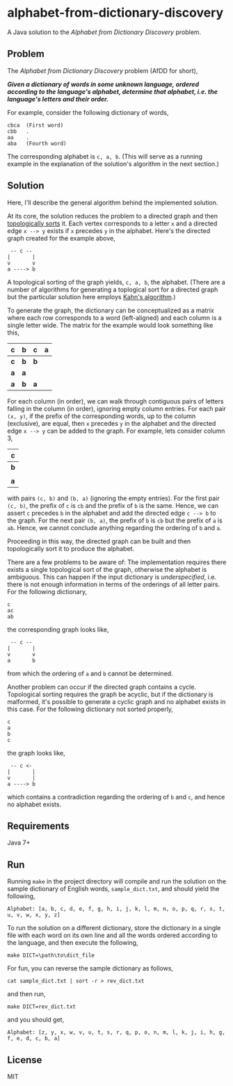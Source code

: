 # alphabet-from-dictionary-discovery

A Java solution to the *Alphabet from Dictionary Discovery* problem.

## Problem

The *Alphabet from Dictionary Discovery* problem (AfDD for short),

**_Given a dictionary of words in some unknown language, ordered according to the language's alphabet, determine that alphabet, i.e. the language's letters and their order._**

For example, consider the following dictionary of words,

```
cbca  (First word)
cbb   .
aa    .
aba   (Fourth word)
```

The corresponding alphabet is `c, a, b`. (This will serve as a running example in the explanation of the solution's algorithm in the next section.)

## Solution

Here, I'll describe the general algorithm behind the implemented solution.

At its core, the solution reduces the problem to a directed graph and then [topologically sorts](http://www.geeksforgeeks.org/topological-sorting/) it. Each vertex corresponds to a letter `x` and a directed edge `x --> y` exists if `x` precedes `y` in the alphabet. Here's the directed graph created for the example above,

```
 -- c --
|       |
v       v
a ----> b
```

A topological sorting of the graph yields, `c, a, b`, the alphabet. (There are a number of algorithms for generating a toplogical sort for a directed graph but the particular solution here employs [Kahn's algorithm](http://www.geeksforgeeks.org/topological-sorting-indegree-based-solution/).)

To generate the graph, the dictionary can be conceptualized as a matrix where each row corresponds to a word (left-aligned) and each column is a single letter wide. The matrix for the example would look something like this,

| c | b | c | a |
|---|---|---|---|
| **c** | **b** | **b** | |
| **a** | **a** | | |
| **a** | **b** | **a** | |

For each column (in order), we can walk through contiguous pairs of letters falling in the column (in order), ignoring empty column entries. For each pair `(x, y)`, if the prefix of the corresponding words, up to the column (exclusive), are equal, then `x` precedes `y` in the alphabet and the directed edge `x --> y` can be added to the graph. For example, lets consider column 3,

| c |
|---|
| **b** |
| |
| **a** |

with pairs `(c, b)` and `(b, a)` (ignoring the empty entries). For the first pair `(c, b)`, the prefix of `c` is `cb` and the prefix of `b` is the same. Hence, we can assert `c` precedes `b` in the alphabet and add the directed edge `c --> b` to the graph. For the next pair `(b, a)`, the prefix of `b` is `cb` but the prefix of `a` is `ab`. Hence, we cannot conclude anything regarding the ordering of `b` and `a`.

Proceeding in this way, the directed graph can be built and then topologically sort it to produce the alphabet.

There are a few problems to be aware of: The implementation requires there exists a single topological sort of the graph, otherwise the alphabet is ambiguous. This can happen if the input dictionary is _underspecified_, i.e. there is not enough information in terms of the orderings of all letter pairs. For the following dictionary,

```
c
ac
ab
```

the corresponding graph looks like,

```
 -- c --
|       |
v       v
a       b
```

from which the ordering of `a` and `b` cannot be determined.

Another problem can occur if the directed graph contains a cycle. Topological sorting requires the graph be acyclic, but if the dictionary is malformed, it's possible to generate a cyclic graph and no alphabet exists in this case. For the following dictionary not sorted properly,

```
c
a
b
c
```

the graph looks like,

```
 -- c <-
|       |
v       |
a ----> b
```

which contains a contradiction regarding the ordering of `b` and `c`, and hence no alphabet exists.

## Requirements

Java 7+

## Run

Running `make` in the project directory will compile and run the solution on the sample dictionary of English words, `sample_dict.txt`, and should yield the following,

```
Alphabet: [a, b, c, d, e, f, g, h, i, j, k, l, m, n, o, p, q, r, s, t, u, v, w, x, y, z]
```

To run the solution on a different dictionary, store the dictionary in a single file with each word on its own line and all the words ordered according to the language, and then execute the following,

```
make DICT=\path\to\dict_file
```

For fun, you can reverse the sample dictionary as follows,

```
cat sample_dict.txt | sort -r > rev_dict.txt
```

and then run,

```
make DICT=rev_dict.txt
```

and you should get,

```
Alphabet: [z, y, x, w, v, u, t, s, r, q, p, o, n, m, l, k, j, i, h, g, f, e, d, c, b, a]
```

## License

MIT

